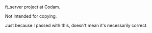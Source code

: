 ft_server project at Codam.

Not intended for copying.

Just because I passed with this, doesn't mean it's necessarily correct.
